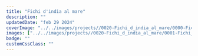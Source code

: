 ```yaml
---
title: "Fichi d'india al mare"
description: ""
updatedDate: "feb 29 2024"
coverImage: "../../images/projects//0020-Fichi_d_india_al_mare/0000-Fichi_d_india_al_mare_fichi_india_mare_frutta_merenda_tramonto_educazione_natura.jpg"
images: ["../../images/projects//0020-Fichi_d_india_al_mare/0001-Fichi_d_india_al_mare_fichi_india_mare_frutta_merenda_tramonto_educazione_natura.jpg","../../images/projects//0020-Fichi_d_india_al_mare/0002-Fichi_d_india_al_mare_fichi_india_mare_frutta_merenda_tramonto_educazione_natura.jpg","../../images/projects//0020-Fichi_d_india_al_mare/0003-Fichi_d_india_al_mare_fichi_india_mare_frutta_merenda_tramonto_educazione_natura.jpg","../../images/projects//0020-Fichi_d_india_al_mare/0004-Fichi_d_india_al_mare_fichi_india_mare_frutta_merenda_tramonto_educazione_natura.jpg","../../images/projects//0020-Fichi_d_india_al_mare/0005-Fichi_d_india_al_mare_fichi_india_mare_frutta_merenda_tramonto_educazione_natura.jpg","../../images/projects//0020-Fichi_d_india_al_mare/0006-Fichi_d_india_al_mare_fichi_india_mare_frutta_merenda_tramonto_educazione_natura.jpg","../../images/projects//0020-Fichi_d_india_al_mare/0007-Fichi_d_india_al_mare_fichi_india_mare_frutta_merenda_tramonto_educazione_natura.jpg","../../images/projects//0020-Fichi_d_india_al_mare/0008-Fichi_d_india_al_mare_fichi_india_mare_frutta_merenda_tramonto_educazione_natura.jpg","../../images/projects//0020-Fichi_d_india_al_mare/0009-Fichi_d_india_al_mare_fichi_india_mare_frutta_merenda_tramonto_educazione_natura.jpg","../../images/projects//0020-Fichi_d_india_al_mare/0010-Fichi_d_india_al_mare_fichi_india_mare_frutta_merenda_tramonto_educazione_natura.jpg","../../images/projects//0020-Fichi_d_india_al_mare/0011-Fichi_d_india_al_mare_fichi_india_mare_frutta_merenda_tramonto_educazione_natura.jpg","../../images/projects//0020-Fichi_d_india_al_mare/0012-Fichi_d_india_al_mare_fichi_india_mare_frutta_merenda_tramonto_educazione_natura.jpg","../../images/projects//0020-Fichi_d_india_al_mare/0013-Fichi_d_india_al_mare_fichi_india_mare_frutta_merenda_tramonto_educazione_natura.jpg","../../images/projects//0020-Fichi_d_india_al_mare/0014-Fichi_d_india_al_mare_fichi_india_mare_frutta_merenda_tramonto_educazione_natura.jpg","../../images/projects//0020-Fichi_d_india_al_mare/0015-Fichi_d_india_al_mare_fichi_india_mare_frutta_merenda_tramonto_educazione_natura.jpg","../../images/projects//0020-Fichi_d_india_al_mare/0016-Fichi_d_india_al_mare_fichi_india_mare_frutta_merenda_tramonto_educazione_natura.jpg","../../images/projects//0020-Fichi_d_india_al_mare/0017-Fichi_d_india_al_mare_fichi_india_mare_frutta_merenda_tramonto_educazione_natura.jpg","../../images/projects//0020-Fichi_d_india_al_mare/0018-Fichi_d_india_al_mare_fichi_india_mare_frutta_merenda_tramonto_educazione_natura.jpg","../../images/projects//0020-Fichi_d_india_al_mare/0019-Fichi_d_india_al_mare_fichi_india_mare_frutta_merenda_tramonto_educazione_natura.jpg","../../images/projects//0020-Fichi_d_india_al_mare/0020-Fichi_d_india_al_mare_fichi_india_mare_frutta_merenda_tramonto_educazione_natura.jpg","../../images/projects//0020-Fichi_d_india_al_mare/0021-Fichi_d_india_al_mare_fichi_india_mare_frutta_merenda_tramonto_educazione_natura.jpg"]
badge: ""
customCssClass: ""
---
```



